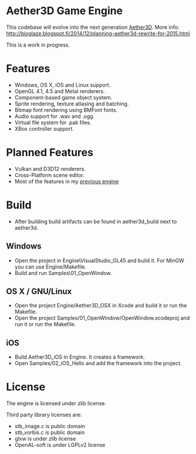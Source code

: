 # Aether3D Game Engine
This codebase will evolve into the next generation [Aether3D]("Aether3D"). More info: http://bioglaze.blogspot.fi/2014/12/planning-aether3d-rewrite-for-2015.html

This is a work in progress.

# Features

  - Windows, OS X, iOS and Linux support.
  - OpenGL 4.1, 4.5 and Metal renderers.
  - Component-based game object system.
  - Sprite rendering, texture atlasing and batching.
  - Bitmap font rendering using BMFont fonts.
  - Audio support for .wav and .ogg.
  - Virtual file system for .pak files.
  - XBox controller support.

# Planned Features

  - Vulkan and D3D12 renderers.
  - Cross-Platform scene editor.
  - Most of the features in my [previous engine](http://twiren.kapsi.fi/aether3d.html)

# Build

  - After building build artifacts can be found in aether3d_build next to aether3d.

## Windows

  - Open the project in Engine\VisualStudio_GL45 and build it. For MinGW you can use Engine/Makefile.
  - Build and run Samples\01_OpenWindow.

## OS X / GNU/Linux

  - Open the project Engine/Aether3D_OSX in Xcode and build it or run the Makefile.
  - Open the project Samples/01_OpenWindow/OpenWindow.xcodeproj and run it or run the Makefile.

## iOS
  - Build Aether3D_iOS in Engine. It creates a framework.
  - Open Samples/02_iOS_Hello and add the framework into the project.

# License

The engine is licensed under zlib license.

Third party library licenses are:

  - stb_image.c is public domain
  - stb_vorbis.c is public domain
  - glxw is under zlib license
  - OpenAL-soft is under LGPLv2 license